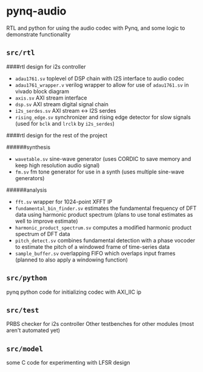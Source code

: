 # pynq-audio

RTL and python for using the audio codec with Pynq, and some logic to demonstrate functionality

## `src/rtl`

####rtl design for i2s controller

- `adau1761.sv` toplevel of DSP chain with I2S interface to audio codec
- `adau1761_wrapper.v` verilog wrapper to allow for use of `adau1761.sv` in vivado block diagram
- `axis.sv` AXI stream interface
- `dsp.sv` AXI stream digital signal chain
- `i2s_serdes.sv` AXI stream <-> I2S serdes
- `rising_edge.sv` synchronizer and rising edge detector for slow signals (used for `bclk` and `lrclk` by `i2s_serdes`)

####rtl design for the rest of the project

######synthesis
- `wavetable.sv` sine-wave generator (uses CORDIC to save memory and keep high resolution audio signal)
- `fm.sv` fm tone generator for use in a synth (uses multiple sine-wave generators)

######analysis
- `fft.sv` wrapper for 1024-point XFFT IP
- `fundamental_bin_finder.sv` estimates the fundamental frequency of DFT data using harmonic product spectrum (plans to use tonal estimates as well to improve estimate)
- `harmonic_product_spectrum.sv` computes a modified harmonic product spectrum of DFT data
- `pitch_detect.sv` combines fundamental detection with a phase vocoder to estimate the pitch of a windowed frame of time-series data
- `sample_buffer.sv` overlapping FIFO which overlaps input frames (planned to also apply a windowing function)

## `src/python`
pynq python code for initializing codec with AXI_IIC ip

## `src/test`
PRBS checker for i2s controller
Other testbenches for other modules (most aren't automated yet)

## `src/model`
some C code for experimenting with LFSR design

